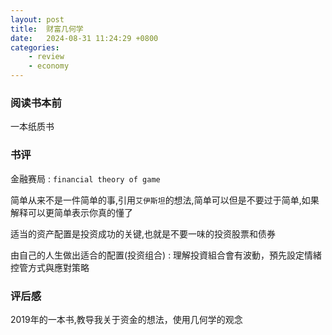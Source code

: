 ```yaml
---
layout: post
title:  财富几何学
date:   2024-08-31 11:24:29 +0800
categories: 
    - review 
    - economy
---
```


### 阅读书本前

一本纸质书

### 书评

金融赛局 : `financial theory of game`

简单从来不是一件简单的事,引用`艾伊斯坦`的想法,简单可以但是不要过于简单,如果解释可以更简单表示你真的懂了

适当的资产配置是投资成功的关键,也就是不要一味的投资股票和债券

由自己的人生做出适合的配置(投资组合) : 理解投資組合會有波動，預先設定情緒控管方式與應對策略

### 评后感

2019年的一本书,教导我关于资金的想法，使用几何学的观念

<!-- - 圆形
    - 目的
- 三角方块
    - 决策
- 四方形
    - 策略 -->
<!-- 需要回去再了解,看的不是很懂,可能自己身体生病了 -->